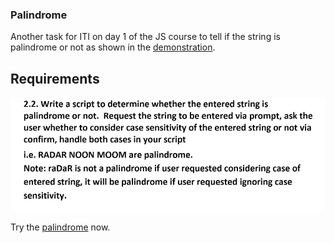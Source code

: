 ### Palindrome

Another task for ITI on day 1 of the JS course to tell if the string is palindrome or not as shown in the [demonstration](https://youtu.be/mMINwmQkzgk).

## Requirements

![palindrome.PNG](requirments/palindrome.PNG)

Try the [palindrome](https://aya-hegab.github.io/palindrome-js-day1_task2-iti/) now.
